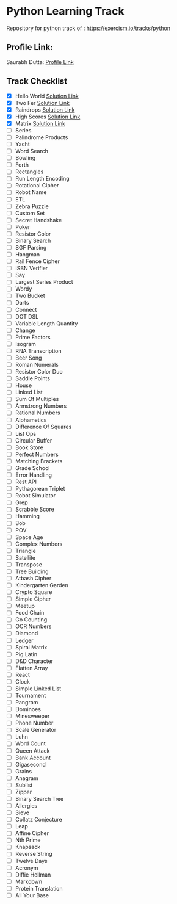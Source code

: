 # Python Learning Track 
Repository for python track of : https://exercism.io/tracks/python

## Profile Link:
Saurabh Dutta: [Profile Link](https://exercism.io/profiles/saurabh73)

## Track Checklist
- [x] Hello World [Solution Link](https://exercism.io/tracks/python/exercises/hello-world/solutions/de2ecb5a0abf4169a7ef1b7d645888e2)
- [x] Two Fer [Solution Link](https://exercism.io/tracks/python/exercises/two-fer/solutions/211b8514a9e34ea9a35ca8c2dae213e3)
- [x] Raindrops [Solution Link](https://exercism.io/tracks/python/exercises/raindrops/solutions/cc4ea2fd08c44572b1b930f9f97c7c3e)
- [x] High Scores [Solution Link](https://exercism.io/tracks/python/exercises/high-scores/solutions/1db2adc58ab345f2ae4b14dafaac61b8)
- [x] Matrix [Solution Link](https://exercism.io/tracks/python/exercises/matrix/solutions/e9619a0e1a74460ca4c4ce5ffcafa56a)
- [ ] Series
- [ ] Palindrome Products
- [ ] Yacht
- [ ] Word Search
- [ ] Bowling
- [ ] Forth
- [ ] Rectangles
- [ ] Run Length Encoding
- [ ] Rotational Cipher
- [ ] Robot Name
- [ ] ETL
- [ ] Zebra Puzzle
- [ ] Custom Set
- [ ] Secret Handshake
- [ ] Poker
- [ ] Resistor Color
- [ ] Binary Search
- [ ] SGF Parsing
- [ ] Hangman
- [ ] Rail Fence Cipher
- [ ] ISBN Verifier
- [ ] Say
- [ ] Largest Series Product
- [ ] Wordy
- [ ] Two Bucket
- [ ] Darts
- [ ] Connect
- [ ] DOT DSL
- [ ] Variable Length Quantity
- [ ] Change
- [ ] Prime Factors
- [ ] Isogram
- [ ] RNA Transcription
- [ ] Beer Song
- [ ] Roman Numerals
- [ ] Resistor Color Duo
- [ ] Saddle Points
- [ ] House
- [ ] Linked List
- [ ] Sum Of Multiples
- [ ] Armstrong Numbers
- [ ] Rational Numbers
- [ ] Alphametics
- [ ] Difference Of Squares
- [ ] List Ops
- [ ] Circular Buffer
- [ ] Book Store
- [ ] Perfect Numbers
- [ ] Matching Brackets
- [ ] Grade School
- [ ] Error Handling
- [ ] Rest API
- [ ] Pythagorean Triplet
- [ ] Robot Simulator
- [ ] Grep
- [ ] Scrabble Score
- [ ] Hamming
- [ ] Bob
- [ ] POV
- [ ] Space Age
- [ ] Complex Numbers
- [ ] Triangle
- [ ] Satellite
- [ ] Transpose
- [ ] Tree Building
- [ ] Atbash Cipher
- [ ] Kindergarten Garden
- [ ] Crypto Square
- [ ] Simple Cipher
- [ ] Meetup
- [ ] Food Chain
- [ ] Go Counting
- [ ] OCR Numbers
- [ ] Diamond
- [ ] Ledger
- [ ] Spiral Matrix
- [ ] Pig Latin
- [ ] D&D Character
- [ ] Flatten Array
- [ ] React
- [ ] Clock
- [ ] Simple Linked List
- [ ] Tournament
- [ ] Pangram
- [ ] Dominoes
- [ ] Minesweeper
- [ ] Phone Number
- [ ] Scale Generator
- [ ] Luhn
- [ ] Word Count
- [ ] Queen Attack
- [ ] Bank Account
- [ ] Gigasecond
- [ ] Grains
- [ ] Anagram
- [ ] Sublist
- [ ] Zipper
- [ ] Binary Search Tree
- [ ] Allergies
- [ ] Sieve
- [ ] Collatz Conjecture
- [ ] Leap
- [ ] Affine Cipher
- [ ] Nth Prime
- [ ] Knapsack
- [ ] Reverse String
- [ ] Twelve Days
- [ ] Acronym
- [ ] Diffie Hellman
- [ ] Markdown
- [ ] Protein Translation
- [ ] All Your Base